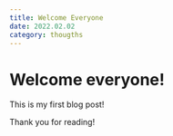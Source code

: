 ```yaml
---
title: Welcome Everyone
date: 2022.02.02
category: thougths
---
```


# Welcome everyone!

This is my first blog post!

Thank you for reading!